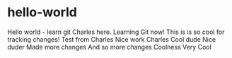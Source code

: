 # hello-world
Hello world - learn git
Charles here. Learning Git now!
This is is so cool for tracking changes!
Test from Charles
Nice work Charles
Cool dude
Nice duder
Made more changes
And so more changes
Coolness
Very Cool